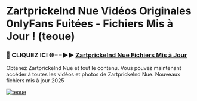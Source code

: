 # Zartprickelnd Nue Vidéos Originales 0nlyFans Fuitées - Fichiers Mis à Jour ! (teoue)

<h3>🔴 CLIQUEZ ICI 🌐==►► <a href="https://tinyurl.com/2pmr4ezf" rel="nofollow">Zartprickelnd Nue Fichiers Mis à Jour</a></h3>

Obtenez Zartprickelnd Nue et tout le contenu. Vous pouvez maintenant accéder à toutes les vidéos et photos de Zartprickelnd Nue. Nouveaux fichiers mis à jour 2025

[![teoue](https://i.imgur.com/6SNvagu.gif)](https://tinyurl.com/2pmr4ezf)
